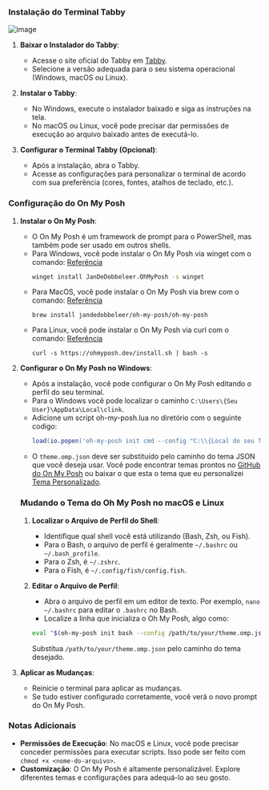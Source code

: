 ### Instalação do Terminal Tabby

![image](https://github.com/Evoke-Solutions-LTDA/Configuration-Tabby/assets/47836230/76e0fe5c-4ea4-4ba4-a4c2-85e63c736f33)


1. **Baixar o Instalador do Tabby**:
   - Acesse o site oficial do Tabby em [Tabby](https://tabby.sh/).
   - Selecione a versão adequada para o seu sistema operacional (Windows, macOS ou Linux).

2. **Instalar o Tabby**:
   - No Windows, execute o instalador baixado e siga as instruções na tela.
   - No macOS ou Linux, você pode precisar dar permissões de execução ao arquivo baixado antes de executá-lo.

3. **Configurar o Terminal Tabby (Opcional)**:
   - Após a instalação, abra o Tabby.
   - Acesse as configurações para personalizar o terminal de acordo com sua preferência (cores, fontes, atalhos de teclado, etc.).

### Configuração do On My Posh

1. **Instalar o On My Posh**:
   - O On My Posh é um framework de prompt para o PowerShell, mas também pode ser usado em outros shells.
   - Para Windows, você pode instalar o On My Posh via winget com o comando: [Referência](https://ohmyposh.dev/docs/installation/windows)
     ```cmd
     winget install JanDeDobbeleer.OhMyPosh -s winget
     ```
   - Para MacOS, você pode instalar o On My Posh via brew com o comando: [Referência](https://ohmyposh.dev/docs/installation/macos)
     ```brew
     brew install jandedobbeleer/oh-my-posh/oh-my-posh
     ```
   - Para Linux, você pode instalar o On My Posh via curl com o comando: [Referência](https://ohmyposh.dev/docs/installation/linux)
     ```curl
     curl -s https://ohmyposh.dev/install.sh | bash -s
     ```

2. **Configurar o On My Posh no Windows**:
   - Após a instalação, você pode configurar o On My Posh editando o perfil do seu terminal.
   - Para o Windows você pode localizar o caminho `C:\Users\{Seu User}\AppData\Local\clink`.
   - Adicione um script oh-my-posh.lua no diretório com o seguinte codigo:
     ```lua
     load(io.popen('oh-my-posh init cmd --config "C:\\{Local do seu Tema}\\theme.omp.json"'):read("*a"))()
     ```
   - O `theme.omp.json` deve ser substituído pelo caminho do tema JSON que você deseja usar. Você pode encontrar temas prontos no [GitHub do On My Posh](https://github.com/JanDeDobbeleer/oh-my-posh) ou baixar o que esta o tema que eu personalizei [Tema Personalizado](https://github.com/Evoke-Solutions-LTDA/Configuration-Tabby/blob/main/evoke.omp.json).
  
   ### Mudando o Tema do Oh My Posh no macOS e Linux

   1. **Localizar o Arquivo de Perfil do Shell**: 
      - Identifique qual shell você está utilizando (Bash, Zsh, ou Fish). 
      - Para o Bash, o arquivo de perfil é geralmente `~/.bashrc` ou `~/.bash_profile`.
      - Para o Zsh, é `~/.zshrc`.
      - Para o Fish, é `~/.config/fish/config.fish`.

   2. **Editar o Arquivo de Perfil**:
      - Abra o arquivo de perfil em um editor de texto. Por exemplo, `nano ~/.bashrc` para editar o `.bashrc` no Bash.
      - Localize a linha que inicializa o Oh My Posh, algo como:
      ```bash
      eval "$(oh-my-posh init bash --config /path/to/your/theme.omp.json)"
      ```
      Substitua `/path/to/your/theme.omp.json` pelo caminho do tema desejado.
   

3. **Aplicar as Mudanças**:
   - Reinicie o terminal para aplicar as mudanças.
   - Se tudo estiver configurado corretamente, você verá o novo prompt do On My Posh.

### Notas Adicionais

- **Permissões de Execução**: No macOS e Linux, você pode precisar conceder permissões para executar scripts. Isso pode ser feito com `chmod +x <nome-do-arquivo>`.
- **Customização**: O On My Posh é altamente personalizável. Explore diferentes temas e configurações para adequá-lo ao seu gosto.
